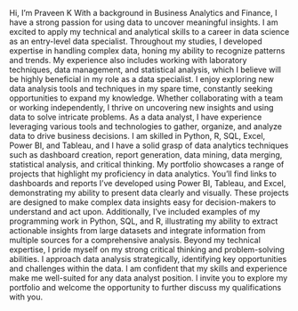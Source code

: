 Hi, I’m Praveen K With a background in Business Analytics and Finance, I have a strong passion for using data to uncover meaningful insights. I am excited to apply my technical and analytical skills to a career in data science as an entry-level data specialist.
Throughout my studies, I developed expertise in handling complex data, honing my ability to recognize patterns and trends. My experience also includes working with laboratory techniques, data management, and statistical analysis, which I believe will be highly beneficial in my role as a data specialist.
I enjoy exploring new data analysis tools and techniques in my spare time, constantly seeking opportunities to expand my knowledge. Whether collaborating with a team or working independently, I thrive on uncovering new insights and using data to solve intricate problems.
As a data analyst, I have experience leveraging various tools and technologies to gather, organize, and analyze data to drive business decisions. I am skilled in Python, R, SQL, Excel, Power BI, and Tableau, and I have a solid grasp of data analytics techniques such as dashboard creation, report generation, data mining, data merging, statistical analysis, and critical thinking.
My portfolio showcases a range of projects that highlight my proficiency in data analytics. You’ll find links to dashboards and reports I’ve developed using Power BI, Tableau, and Excel, demonstrating my ability to present data clearly and visually. These projects are designed to make complex data insights easy for decision-makers to understand and act upon.
Additionally, I’ve included examples of my programming work in Python, SQL, and R, illustrating my ability to extract actionable insights from large datasets and integrate information from multiple sources for a comprehensive analysis.
Beyond my technical expertise, I pride myself on my strong critical thinking and problem-solving abilities. I approach data analysis strategically, identifying key opportunities and challenges within the data.
I am confident that my skills and experience make me well-suited for any data analyst position. I invite you to explore my portfolio and welcome the opportunity to further discuss my qualifications with you.


<!---
PraveenK3105/PraveenK3105 is a ✨ special ✨ repository because its `README.md` (this file) appears on your GitHub profile.
You can click the Preview link to take a look at your changes.
--->
